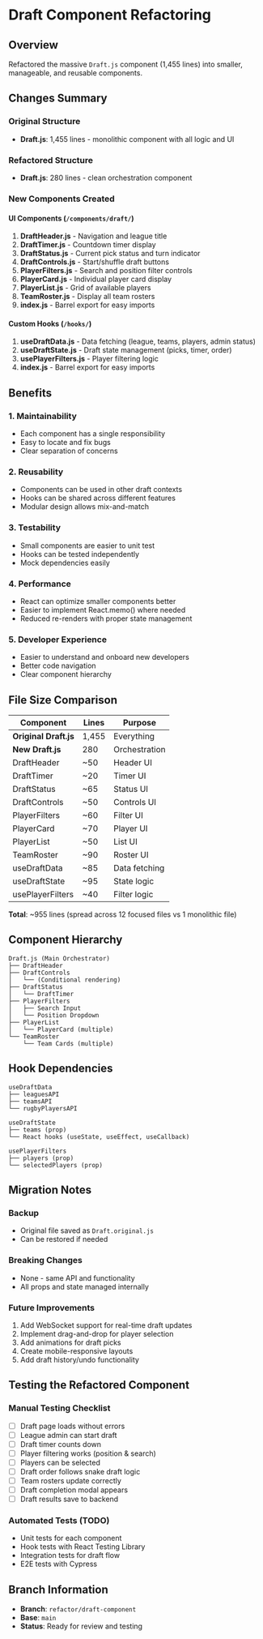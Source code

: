 # Draft Component Refactoring

## Overview
Refactored the massive `Draft.js` component (1,455 lines) into smaller, manageable, and reusable components.

## Changes Summary

### Original Structure
- **Draft.js**: 1,455 lines - monolithic component with all logic and UI

### Refactored Structure
- **Draft.js**: 280 lines - clean orchestration component

### New Components Created

#### UI Components (`/components/draft/`)
1. **DraftHeader.js** - Navigation and league title
2. **DraftTimer.js** - Countdown timer display
3. **DraftStatus.js** - Current pick status and turn indicator
4. **DraftControls.js** - Start/shuffle draft buttons
5. **PlayerFilters.js** - Search and position filter controls
6. **PlayerCard.js** - Individual player card display
7. **PlayerList.js** - Grid of available players
8. **TeamRoster.js** - Display all team rosters
9. **index.js** - Barrel export for easy imports

#### Custom Hooks (`/hooks/`)
1. **useDraftData.js** - Data fetching (league, teams, players, admin status)
2. **useDraftState.js** - Draft state management (picks, timer, order)
3. **usePlayerFilters.js** - Player filtering logic
4. **index.js** - Barrel export for easy imports

## Benefits

### 1. **Maintainability**
- Each component has a single responsibility
- Easy to locate and fix bugs
- Clear separation of concerns

### 2. **Reusability**
- Components can be used in other draft contexts
- Hooks can be shared across different features
- Modular design allows mix-and-match

### 3. **Testability**
- Small components are easier to unit test
- Hooks can be tested independently
- Mock dependencies easily

### 4. **Performance**
- React can optimize smaller components better
- Easier to implement React.memo() where needed
- Reduced re-renders with proper state management

### 5. **Developer Experience**
- Easier to understand and onboard new developers
- Better code navigation
- Clear component hierarchy

## File Size Comparison

| Component | Lines | Purpose |
|-----------|-------|---------|
| **Original Draft.js** | 1,455 | Everything |
| **New Draft.js** | 280 | Orchestration |
| DraftHeader | ~50 | Header UI |
| DraftTimer | ~20 | Timer UI |
| DraftStatus | ~65 | Status UI |
| DraftControls | ~50 | Controls UI |
| PlayerFilters | ~60 | Filter UI |
| PlayerCard | ~70 | Player UI |
| PlayerList | ~50 | List UI |
| TeamRoster | ~90 | Roster UI |
| useDraftData | ~85 | Data fetching |
| useDraftState | ~95 | State logic |
| usePlayerFilters | ~40 | Filter logic |

**Total**: ~955 lines (spread across 12 focused files vs 1 monolithic file)

## Component Hierarchy

```
Draft.js (Main Orchestrator)
├── DraftHeader
├── DraftControls
│   └── (Conditional rendering)
├── DraftStatus
│   └── DraftTimer
├── PlayerFilters
│   ├── Search Input
│   └── Position Dropdown
├── PlayerList
│   └── PlayerCard (multiple)
└── TeamRoster
    └── Team Cards (multiple)
```

## Hook Dependencies

```
useDraftData
├── leaguesAPI
├── teamsAPI
└── rugbyPlayersAPI

useDraftState
├── teams (prop)
└── React hooks (useState, useEffect, useCallback)

usePlayerFilters
├── players (prop)
└── selectedPlayers (prop)
```

## Migration Notes

### Backup
- Original file saved as `Draft.original.js`
- Can be restored if needed

### Breaking Changes
- None - same API and functionality
- All props and state managed internally

### Future Improvements
1. Add WebSocket support for real-time draft updates
2. Implement drag-and-drop for player selection
3. Add animations for draft picks
4. Create mobile-responsive layouts
5. Add draft history/undo functionality

## Testing the Refactored Component

### Manual Testing Checklist
- [ ] Draft page loads without errors
- [ ] League admin can start draft
- [ ] Draft timer counts down
- [ ] Player filtering works (position & search)
- [ ] Players can be selected
- [ ] Draft order follows snake draft logic
- [ ] Team rosters update correctly
- [ ] Draft completion modal appears
- [ ] Draft results save to backend

### Automated Tests (TODO)
- Unit tests for each component
- Hook tests with React Testing Library
- Integration tests for draft flow
- E2E tests with Cypress

## Branch Information
- **Branch**: `refactor/draft-component`
- **Base**: `main`
- **Status**: Ready for review and testing

